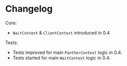 # Changelog

Core:

- `WaitContext` & `ClientContext` introduced in 0.4

Tests:

- Tests improved for main `PantherContext` logic in 0.4.
- Tests started for main `WaitContext` logic in 0.4.
